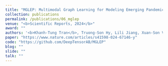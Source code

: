 ```yaml
---
title: "MGLEP: Multimodal Graph Learning for Modeling Emerging Pandemics with Big Data"
collection: publications
permalink: /publications/06_mglep
venue: "<b>Scientific Reports, 2024</b>"
award: ""
authors: '<b>Khanh-Tung Tran</b>, Truong-Son Hy, Lili Jiang, Xuan-Son Vu'
paper: "https://www.nature.com/articles/s41598-024-67146-y"
code: "https://github.com/DeepTensorAB/MGLEP"
blog: ""
slide: ""
talk: ""
---
```

